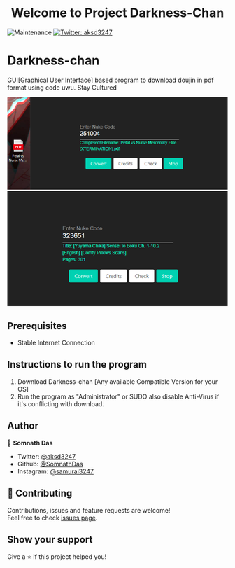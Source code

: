 <h1 align="center">Welcome to Project Darkness-Chan</h1>
<p>
  </a>
    <img alt="Maintenance" src="https://img.shields.io/badge/Maintained%3F-yes-green.svg" />
  </a>
  <a href="https://twitter.com/aksd3247" target="_blank">
    <img alt="Twitter: aksd3247" src="https://img.shields.io/twitter/follow/aksd3247.svg?style=social" />
  </a>
</p>

# Darkness-chan  
GUI[Graphical User Interface] based program to download doujin in pdf format using code uwu. Stay Cultured

![Neko is God of culture](Sample/5.png) 
![Darkness-chan uwu](Sample/2.png)

## Prerequisites

- Stable Internet Connection

## Instructions to run the program

1. Download Darkness-chan [Any available Compatible Version for your OS]
2. Run the program as "Administrator" or SUDO also disable Anti-Virus if it's conflicting with download.

## Author

👤 **Somnath Das**

* Twitter: [@aksd3247](https://twitter.com/aksd3247)
* Github: [@SomnathDas](https://github.com/SomnathDas)
* Instagram: [@samurai3247](https://www.instagram.com/samurai3247/)

## 🤝 Contributing

Contributions, issues and feature requests are welcome!<br />Feel free to check [issues page](https://github.com/SomnathDas/DoujinCodeToPdf/issues). 

## Show your support

Give a ⭐️ if this project helped you!
